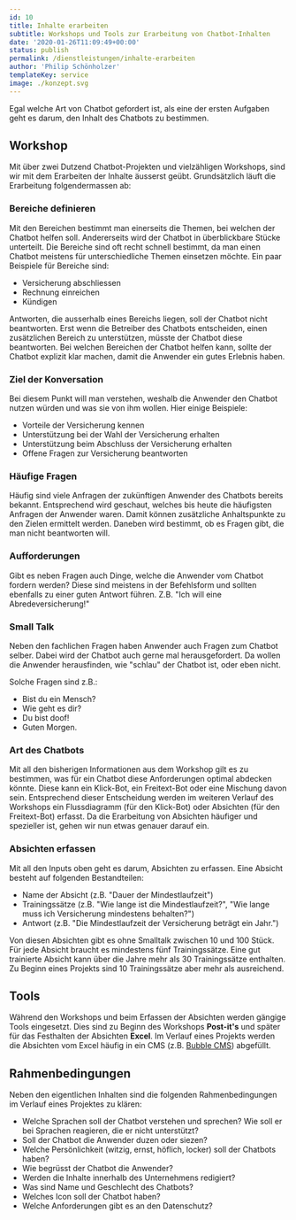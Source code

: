 ```yaml
---
id: 10
title: Inhalte erarbeiten
subtitle: Workshops und Tools zur Erarbeitung von Chatbot-Inhalten
date: '2020-01-26T11:09:49+00:00'
status: publish
permalink: /dienstleistungen/inhalte-erarbeiten
author: 'Philip Schönholzer'
templateKey: service
image: ./konzept.svg
---
```


Egal welche Art von Chatbot gefordert ist, als eine der ersten Aufgaben geht es darum, den Inhalt des Chatbots zu bestimmen.

## Workshop

Mit über zwei Dutzend Chatbot-Projekten und vielzähligen Workshops, sind wir mit dem Erarbeiten der Inhalte äusserst geübt. Grundsätzlich läuft die Erarbeitung folgendermassen ab:

### Bereiche definieren

Mit den Bereichen bestimmt man einerseits die Themen, bei welchen der Chatbot helfen soll. Andererseits wird der Chatbot in überblickbare Stücke unterteilt. Die Bereiche sind oft recht schnell bestimmt, da man einen Chatbot meistens für unterschiedliche Themen einsetzen möchte. Ein paar Beispiele für Bereiche sind:

- Versicherung abschliessen
- Rechnung einreichen
- Kündigen

Antworten, die ausserhalb eines Bereichs liegen, soll der Chatbot nicht beantworten. Erst wenn die Betreiber des Chatbots entscheiden, einen zusätzlichen Bereich zu unterstützen, müsste der Chatbot diese beantworten. Bei welchen Bereichen der Chatbot helfen kann, sollte der Chatbot explizit klar machen, damit die Anwender ein gutes Erlebnis haben.

### Ziel der Konversation

Bei diesem Punkt will man verstehen, weshalb die Anwender den Chatbot nutzen würden und was sie von ihm wollen. Hier einige Beispiele:

- Vorteile der Versicherung kennen
- Unterstützung bei der Wahl der Versicherung erhalten
- Unterstützung beim Abschluss der Versicherung erhalten
- Offene Fragen zur Versicherung beantworten

### Häufige Fragen

Häufig sind viele Anfragen der zukünftigen Anwender des Chatbots bereits bekannt. Entsprechend wird geschaut, welches bis heute die häufigsten Anfragen der Anwender waren. Damit können zusätzliche Anhaltspunkte zu den Zielen ermittelt werden. Daneben wird bestimmt, ob es Fragen gibt, die man nicht beantworten will.

### Aufforderungen

Gibt es neben Fragen auch Dinge, welche die Anwender vom Chatbot fordern werden? Diese sind meistens in der Befehlsform und sollten ebenfalls zu einer guten Antwort führen. Z.B. "Ich will eine Abredeversicherung!"

### Small Talk

Neben den fachlichen Fragen haben Anwender auch Fragen zum Chatbot selber. Dabei wird der Chatbot auch gerne mal herausgefordert. Da wollen die Anwender herausfinden, wie "schlau" der Chatbot ist, oder eben nicht.

Solche Fragen sind z.B.:

- Bist du ein Mensch?
- Wie geht es dir?
- Du bist doof!
- Guten Morgen.

### Art des Chatbots

Mit all den bisherigen Informationen aus dem Workshop gilt es zu bestimmen, was für ein Chatbot diese Anforderungen optimal abdecken könnte. Diese kann ein Klick-Bot, ein Freitext-Bot oder eine Mischung davon sein. Entsprechend dieser Entscheidung werden im weiteren Verlauf des Workshops ein Flussdiagramm (für den Klick-Bot) oder Absichten (für den Freitext-Bot) erfasst. Da die Erarbeitung von Absichten häufiger und spezieller ist, gehen wir nun etwas genauer darauf ein.

### Absichten erfassen

Mit all den Inputs oben geht es darum, Absichten zu erfassen. Eine Absicht besteht auf folgenden Bestandteilen:

- Name der Absicht (z.B. "Dauer der Mindestlaufzeit")
- Trainingssätze (z.B. "Wie lange ist die Mindestlaufzeit?", "Wie lange muss ich Versicherung mindestens behalten?")
- Antwort (z.B. "Die Mindestlaufzeit der Versicherung beträgt ein Jahr.")

Von diesen Absichten gibt es ohne Smalltalk zwischen 10 und 100 Stück. Für jede Absicht braucht es mindestens fünf Trainingssätze. Eine gut trainierte Absicht kann über die Jahre mehr als 30 Trainingssätze enthalten. Zu Beginn eines Projekts sind 10 Trainingssätze aber mehr als ausreichend.

## Tools

Während den Workshops und beim Erfassen der Absichten werden gängige Tools eingesetzt. Dies sind zu Beginn des Workshops **Post-it's** und später für das Festhalten der Absichten **Excel**. Im Verlauf eines Projekts werden die Absichten vom Excel häufig in ein CMS (z.B. [Bubble CMS](https://bubblecms.io)) abgefüllt.

## Rahmenbedingungen

Neben den eigentlichen Inhalten sind die folgenden Rahmenbedingungen im Verlauf eines Projektes zu klären:

- Welche Sprachen soll der Chatbot verstehen und sprechen? Wie soll er bei Sprachen reagieren, die er nicht unterstützt?
- Soll der Chatbot die Anwender duzen oder siezen?
- Welche Persönlichkeit (witzig, ernst, höflich, locker) soll der Chatbots haben?
- Wie begrüsst der Chatbot die Anwender?
- Werden die Inhalte innerhalb des Unternehmens redigiert?
- Was sind Name und Geschlecht des Chatbots?
- Welches Icon soll der Chatbot haben?
- Welche Anforderungen gibt es an den Datenschutz?
